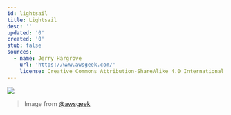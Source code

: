 ```yaml
---
id: lightsail
title: Lightsail
desc: ''
updated: '0'
created: '0'
stub: false
sources:
  - name: Jerry Hargrove
    url: 'https://www.awsgeek.com/'
    license: Creative Commons Attribution-ShareAlike 4.0 International License
---
```

![](/assets/images/Amazon-Lightsail_en.jpg)
> Image from [@awsgeek](https://www.awsgeek.com/Amazon-Lightsail/)
